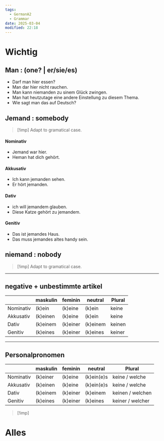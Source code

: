 ```yaml
---
tags:
  - GermanA2
  - Grammar
date: 2025-03-04
modified: 22:18
---
```

# Wichtig
## Man : (one? | er/sie/es) 
- Darf man hier essen? 
- Man dar hier nicht rauchen.
- Man kann niemanden zu sinem Glück zwingen.
- Man hat heutzutage eine andere Einstellung zu diesem Thema.
- Wie sagt man das auf Deutsch?
## Jemand : somebody
>[!imp] 
> Adapt to gramatical case.
#### Nominativ
- Jemand war hier.
- Heman hat dich gehört.
#### Akkusativ
- Ich kann jemanden sehen.
- Er hört jemanden.
#### Dativ
- ich will jemandem glauben.
- Diese Katze gehört zu jemandem.
#### Genitiv
- Das ist jemandes Haus.
- Das muss jemandes altes handy sein.
## niemand : nobody
>[!imp] 
> Adapt to gramatical case. 

---
## negative + unbestimmte artikel
|           | maskulin | feminin  | neutral  | Plural |
| --------- | -------- | -------- | -------- | ------ |
| Nominativ | (k)ein   | (k)eine  | (k)ein   | keine  |
| Akkusativ | (k)einen | (k)eine  | (k)ein   | keine  |
| Dativ     | (k)einem | (k)einer | (k)einem | keinen |
| Genitiv   | (k)eines | (k)einer | (k)eines | keiner |

---

## Personalpronomen 
|           | maskulin | feminin  | neutral    | Plural           |
| --------- | -------- | -------- | ---------- | ---------------- |
| Nominativ | (k)einer | (k)eine  | (k)ein(e)s | keine / welche   |
| Akkusativ | (k)einen | (k)eine  | (k)ein(e)s | keine / welche   |
| Dativ     | (k)einem | (k)einer | (k)einem   | keinen / welchen |
| Genitiv   | (k)eines | (k)einer | (k)eines   | keiner / welcher |

>[!imp] 
# Alles


